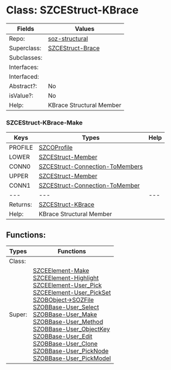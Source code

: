 
# Class:	SZCEStruct-KBrace

| Fields | Values |
| --------- | --------- |
| Repo: | [soz-structural](/repos/soz-structural.html) |
| Superclass: | [SZCEStruct-Brace](SZCEStruct-Brace.html) |
| Subclasses: |  |
| Interfaces: |  |
| Interfaced: |  |
| Abstract?: | No |
| isValue?: | No |
| Help: | KBrace Structural Member |

### SZCEStruct-KBrace-Make

| Keys | Types | Help |
| --------- | --------- | --------- |
| PROFILE | [SZCOProfile](SZCOProfile.html) |  |
| LOWER | [SZCEStruct-Member](SZCEStruct-Member.html) |  |
| CONN0 | [SZCEStruct-Connection-ToMembers](SZCEStruct-Connection-ToMembers.html) |  |
| UPPER | [SZCEStruct-Member](SZCEStruct-Member.html) |  |
| CONN1 | [SZCEStruct-Connection-ToMember](SZCEStruct-Connection-ToMember.html) |  |
| --- | --- | --- |
| Returns: | [SZCEStruct-KBrace](SZCEStruct-KBrace.html) |
| Help: | KBrace Structural Member |


## Functions:

| Types | Functions |
| --------- | --------- |
| Class: |  |
| Super: | [SZCEElement-Make](SZCEElement.html) <br> [SZCEElement-Highlight](SZCEElement.html) <br> [SZCEElement-User_Pick](SZCEElement.html) <br> [SZCEElement-User_PickSet](SZCEElement.html) <br> [SZOBObject->SOZFile](SZOBObject.html) <br> [SZOBBase-User_Select](SZOBBase.html) <br> [SZOBBase-User_Make](SZOBBase.html) <br> [SZOBBase-User_Method](SZOBBase.html) <br> [SZOBBase-User_ObjectKey](SZOBBase.html) <br> [SZOBBase-User_Edit](SZOBBase.html) <br> [SZOBBase-User_Clone](SZOBBase.html) <br> [SZOBBase-User_PickNode](SZOBBase.html) <br> [SZOBBase-User_PickModel](SZOBBase.html) |


